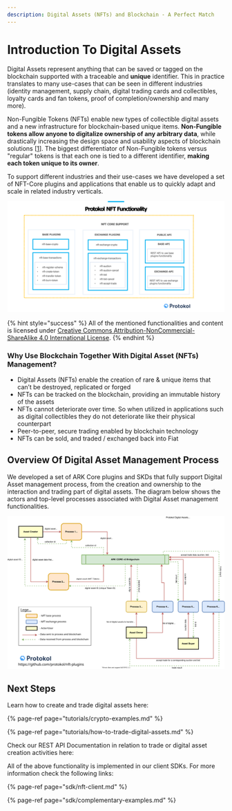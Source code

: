 ```yaml
---
description: Digital Assets (NFTs) and Blockchain - A Perfect Match
---
```


# Introduction To Digital Assets

Digital Assets represent anything that can be saved or tagged on the blockchain supported with a traceable and **unique** identifier. This in practice translates to many use-cases that can be seen in different industries \(identity management, supply chain,  digital trading cards and collectibles, loyalty cards and fan tokens, proof of completion/ownership and many more\). 

Non-Fungible Tokens \(NFTs\) enable new types of collectible digital assets and a new infrastructure for blockchain-based unique items. **Non-Fungible tokens allow anyone to digitalize ownership of any arbitrary data**, while drastically increasing the design space and usability aspects of blockchain solutions \[[1](https://education.district0x.io/general-topics/understanding-ethereum/erc-721-tokens/)\]. The biggest differentiator of Non-Fungible tokens versus "regular" tokens is that each one is tied to a different identifier, **making each token unique to its owner**.  
  
To support different industries and their use-cases we have developed a set of NFT-Core plugins and applications that enable us to quickly adapt and scale in related industry verticals. 

![Protokol plugins that enable NFT Functionality](.gitbook/assets/nft-protokol%20%282%29.png)

{% hint style="success" %}
All of the mentioned functionalities and content is licensed under [Creative Commons Attribution-NonCommercial-ShareAlike 4.0 International License](https://creativecommons.org/licenses/by-nc-sa/4.0/).
{% endhint %}

### Why Use Blockchain Together With Digital Asset \(NFTs\) Management? 

* Digital Assets \(NFTs\) enable the creation of rare & unique items that can’t be destroyed, replicated or forged 
* NFTs can be tracked on the blockchain, providing an immutable history of the assets 
* NFTs cannot deteriorate over time. So when utilized in applications such as digital collectibles they do not deteriorate like their physical counterpart
* Peer-to-peer, secure trading enabled by blockchain technology 
* NFTs can be sold, and traded / exchanged back into Fiat

## Overview Of Digital Asset Management Process 

We developed a set of ARK Core plugins and SKDs that fully support Digital Asset management process,  from the creation and ownership to the interaction and trading part of digital assets. The diagram below shows the actors and top-level processes associated with Digital Asset management functionalities.

![Digital Asset Management Process Overview](.gitbook/assets/nft-5-.svg)

## Next Steps

Learn how to create and trade digital assets here:

{% page-ref page="tutorials/crypto-examples.md" %}

{% page-ref page="tutorials/how-to-trade-digital-assets.md" %}

Check our REST API Documentation in relation to trade or digital asset creation activities here:

All of the above functionality is  implemented in our client SDKs. For more information check the following links:

{% page-ref page="sdk/nft-client.md" %}

{% page-ref page="sdk/complementary-examples.md" %}







